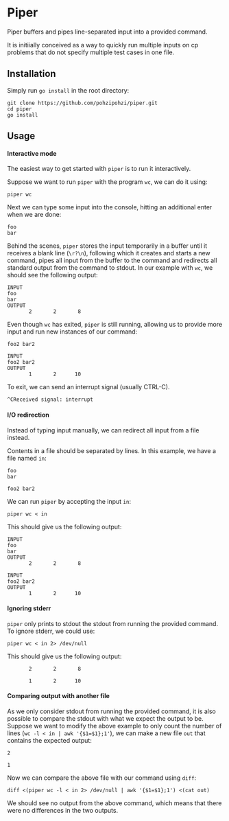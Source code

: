 # Piper

Piper buffers and pipes line-separated input into a provided command. 

It is initiially conceived as a way to quickly run multiple inputs on cp problems that do not specify multiple test cases in one file.

## Installation

Simply run `go install` in the root directory:

```
git clone https://github.com/pohzipohzi/piper.git
cd piper
go install
```

## Usage

#### Interactive mode

The easiest way to get started with `piper` is to run it interactively.

Suppose we want to run `piper` with the program `wc`, we can do it using:

```
piper wc
```

Next we can type some input into the console, hitting an additional enter when we are done:

```
foo
bar

```

Behind the scenes, `piper` stores the input temporarily in a buffer until it receives a blank line (`\r?\n`), following which it creates and starts a new command, pipes all input from the buffer to the command and redirects all standard output from the command to stdout. In our example with `wc`, we should see the following output:

```
INPUT
foo
bar
OUTPUT
       2       2       8
```

Even though `wc` has exited, `piper` is still running, allowing us to provide more input and run new instances of our command:

```
foo2 bar2

INPUT
foo2 bar2
OUTPUT
       1       2      10

```

To exit, we can send an interrupt signal (usually CTRL-C).

```
^CReceived signal: interrupt
```

#### I/O redirection

Instead of typing input manually, we can redirect all input from a file instead.

Contents in a file should be separated by lines. In this example, we have a file named `in`:

```
foo
bar

foo2 bar2
```

We can run `piper` by accepting the input `in`:

```
piper wc < in
```

This should give us the following output:

```
INPUT
foo
bar
OUTPUT
       2       2       8

INPUT
foo2 bar2
OUTPUT
       1       2      10

```

#### Ignoring stderr

`piper` only prints to stdout the stdout from running the provided command. To ignore stderr, we could use:

```
piper wc < in 2> /dev/null
```

This should give us the following output:

```
       2       2       8

       1       2      10

```

#### Comparing output with another file

As we only consider stdout from running the provided command, it is also possible to compare the stdout with what we expect the output to be. Suppose we want to modify the above example to only count the number of lines (`wc -l < in | awk '{$1=$1};1'`), we can make a new file `out` that contains the expected output:

```
2

1

```

Now we can compare the above file with our command using `diff`:

```
diff <(piper wc -l < in 2> /dev/null | awk '{$1=$1};1') <(cat out)
```

We should see no output from the above command, which means that there were no differences in the two outputs.
